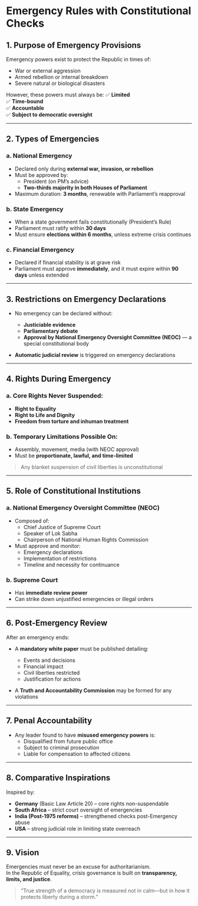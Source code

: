 # Emergency Rules with Constitutional Checks

## 1. Purpose of Emergency Provisions

Emergency powers exist to protect the Republic in times of:
- War or external aggression
- Armed rebellion or internal breakdown
- Severe natural or biological disasters

However, these powers must always be:
✅ **Limited**  
✅ **Time-bound**  
✅ **Accountable**  
✅ **Subject to democratic oversight**

---

## 2. Types of Emergencies

### a. National Emergency
- Declared only during **external war, invasion, or rebellion**
- Must be approved by:
  - President (on PM’s advice)
  - **Two-thirds majority in both Houses of Parliament**
- Maximum duration: **3 months**, renewable with Parliament’s reapproval

### b. State Emergency
- When a state government fails constitutionally (President’s Rule)
- Parliament must ratify within **30 days**
- Must ensure **elections within 6 months**, unless extreme crisis continues

### c. Financial Emergency
- Declared if financial stability is at grave risk
- Parliament must approve **immediately**, and it must expire within **90 days** unless extended

---

## 3. Restrictions on Emergency Declarations

- No emergency can be declared without:
  - **Justiciable evidence**
  - **Parliamentary debate**
  - **Approval by National Emergency Oversight Committee (NEOC)** — a special constitutional body

- **Automatic judicial review** is triggered on emergency declarations

---

## 4. Rights During Emergency

### a. Core Rights Never Suspended:
- **Right to Equality**
- **Right to Life and Dignity**
- **Freedom from torture and inhuman treatment**

### b. Temporary Limitations Possible On:
- Assembly, movement, media (with NEOC approval)
- Must be **proportionate, lawful, and time-limited**

> Any blanket suspension of civil liberties is unconstitutional

---

## 5. Role of Constitutional Institutions

### a. National Emergency Oversight Committee (NEOC)
- Composed of:
  - Chief Justice of Supreme Court
  - Speaker of Lok Sabha
  - Chairperson of National Human Rights Commission
- Must approve and monitor:
  - Emergency declarations
  - Implementation of restrictions
  - Timeline and necessity for continuance

### b. Supreme Court
- Has **immediate review power**
- Can strike down unjustified emergencies or illegal orders

---

## 6. Post-Emergency Review

After an emergency ends:
- A **mandatory white paper** must be published detailing:
  - Events and decisions
  - Financial impact
  - Civil liberties restricted
  - Justification for actions

- A **Truth and Accountability Commission** may be formed for any violations

---

## 7. Penal Accountability

- Any leader found to have **misused emergency powers** is:
  - Disqualified from future public office
  - Subject to criminal prosecution
  - Liable for compensation to affected citizens

---

## 8. Comparative Inspirations

Inspired by:
- **Germany** (Basic Law Article 20) – core rights non-suspendable  
- **South Africa** – strict court oversight of emergencies  
- **India (Post-1975 reforms)** – strengthened checks post-Emergency abuse  
- **USA** – strong judicial role in limiting state overreach

---

## 9. Vision

Emergencies must never be an excuse for authoritarianism.  
In the Republic of Equality, crisis governance is built on **transparency, limits, and justice**.

> “True strength of a democracy is measured not in calm—but in how it protects liberty during a storm.”